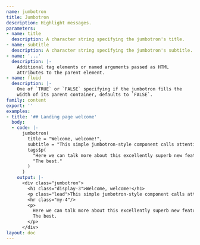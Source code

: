 ```yaml
---
name: jumbotron
title: Jumbotron
description: Highlight messages.
parameters:
- name: title
  description: A character string specifying the jumbotron's title.
- name: subtitle
  description: A character string specifying the jumbotron's subtitle.
- name: '...'
  description: |-
    Additional tag elements or named arguments passed as HTML
    attributes to the parent element.
- name: fluid
  description: |-
    One of `TRUE` or `FALSE` specifying if the jumbotron fills the
    width of its parent container, defaults to `FALSE`.
family: content
export: ''
examples:
- title: '## Landing page welcome'
  body:
  - code: |-
      jumbotron(
        title = "Welcome, welcome!",
        subtitle = "This simple jumbotron-style component calls attention to a new feature",
        tags$p(
          "Here we can talk more about this excellently superb new feature.",
          "The best."
        )
      )
    output: |-
      <div class="jumbotron">
        <h1 class="display-3">Welcome, welcome!</h1>
        <p class="lead">This simple jumbotron-style component calls attention to a new feature</p>
        <hr class="my-4"/>
        <p>
          Here we can talk more about this excellently superb new feature.
          The best.
        </p>
      </div>
layout: doc
---
```

